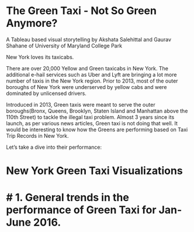 # The Green Taxi - Not So Green Anymore?
A Tableau based visual storytelling by Akshata Salehittal and Gaurav Shahane of University of Maryland College Park

New York loves its taxicabs.

There are over 20,000 Yellow and Green taxicabs in New York. The additional e-hail services such as Uber and Lyft are bringing a lot more number of taxis in the New York region. Prior to 2013, most of the outer boroughs of New York were underserved by yellow cabs and were dominated by unlicensed drivers. 

Introduced in 2013, Green taxis were meant to serve the outer boroughs(Bronx, Queens, Brooklyn, Staten Island and Manhattan above the 110th Street) to tackle the illegal taxi problem. Almost 3 years since its launch, as per various news articles, Green taxi is not doing that well. It would be interesting to know how the Greens are performing based on Taxi Trip Records in New York.

Let’s take a dive into their performance:

# New York Green Taxi Visualizations

# # 1. General trends in the performance of Green Taxi for Jan-June 2016.
